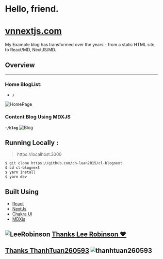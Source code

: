 # Hello, friend.

# [vnnextjs.com](https://vnnextjs.com/)

My Example blog has transformed over the years - from a static HTML site, to React/MD, NextJS/MD.

## Overview

---

### Home BlogList:

- **`/`**

![HomePage](https://cdn.my-shell.com/images/size/500/0/LuanBlog/Home.png)

### Content Blog Using MDXJS

-**`/blog`**
![Blog](https://cdn.my-shell.com/images/size/500/0/LuanBlog/BlogPost.png)

## Running Locally :

> https://localhost:3000

```bash
$ git clone https://github.com/ch-luan2015/cl-blognext
$ cd cl-blognext
$ yarn install
$ yarn dev
```

## Built Using

- [React](https://reactjs.org/)
- [NextJs](https://nextjs.org/)
- [Chakra UI](https://chakra-ui.com/)
- [MDXjs](https://mdxjs.com/)

## ![LeeRobinson](https://cdn.my-shell.com/images/size/150/0/LuanBlog/leerob.jpg) [Thanks Lee Robinson ❤️](https://leerob.io)

## [Thanks ThanhTuan260593](https://github.com/thanhtuan260593) ![thanhtuan260593](https://cdn.my-shell.com/images/size/150/0/LuanBlog/tung.png)
